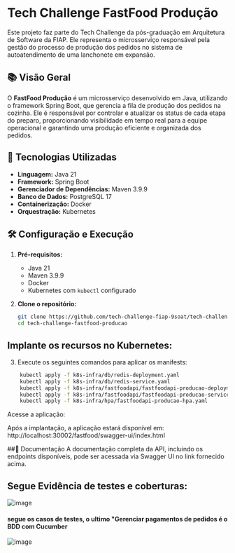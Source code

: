 # Tech Challenge FastFood Produção

Este projeto faz parte do Tech Challenge da pós-graduação em Arquitetura de Software da FIAP. Ele representa o microsserviço responsável pela gestão do processo de produção dos pedidos no sistema de autoatendimento de uma lanchonete em expansão.

## 📚 Visão Geral

O **FastFood Produção** é um microsserviço desenvolvido em Java, utilizando o framework Spring Boot, que gerencia a fila de produção dos pedidos na cozinha. Ele é responsável por controlar e atualizar os status de cada etapa do preparo, proporcionando visibilidade em tempo real para a equipe operacional e garantindo uma produção eficiente e organizada dos pedidos.

## 🚀 Tecnologias Utilizadas

- **Linguagem:** Java 21  
- **Framework:** Spring Boot  
- **Gerenciador de Dependências:** Maven 3.9.9  
- **Banco de Dados:** PostgreSQL 17  
- **Containerização:** Docker  
- **Orquestração:** Kubernetes  

## 🛠️ Configuração e Execução

1. **Pré-requisitos:**
   - Java 21
   - Maven 3.9.9
   - Docker
   - Kubernetes com `kubectl` configurado

2. **Clone o repositório:**

   ```bash
   git clone https://github.com/tech-challenge-fiap-9soat/tech-challenge-fastfood-producao.git
   cd tech-challenge-fastfood-producao
   ```
## Implante os recursos no Kubernetes:

3. Execute os seguintes comandos para aplicar os manifests:

```bash
    kubectl apply -f k8s-infra/db/redis-deployment.yaml
    kubectl apply -f k8s-infra/db/redis-service.yaml
    kubectl apply -f k8s-infra/fastfoodapi/fastfoodapi-producao-deployment.yaml
    kubectl apply -f k8s-infra/fastfoodapi/fastfoodapi-producao-service.yaml
    kubectl apply -f k8s-infra/hpa/fastfoodapi-producao-hpa.yaml
```

Acesse a aplicação:

Após a implantação, a aplicação estará disponível em: http://localhost:30002/fastfood/swagger-ui/index.html

##📄 Documentação
A documentação completa da API, incluindo os endpoints disponíveis, pode ser acessada via Swagger UI no link fornecido acima.

## Segue Evidência de testes e coberturas:

![image](https://github.com/user-attachments/assets/2fcf5ccb-f65e-4cea-b1cd-56ebc4663331)

#### segue os casos de testes, o ultimo "Gerenciar pagamentos de pedidos é o BDD com Cucumber

![image](https://github.com/user-attachments/assets/6dfc1454-1e17-424b-8c0a-d7f5203ece1b)


